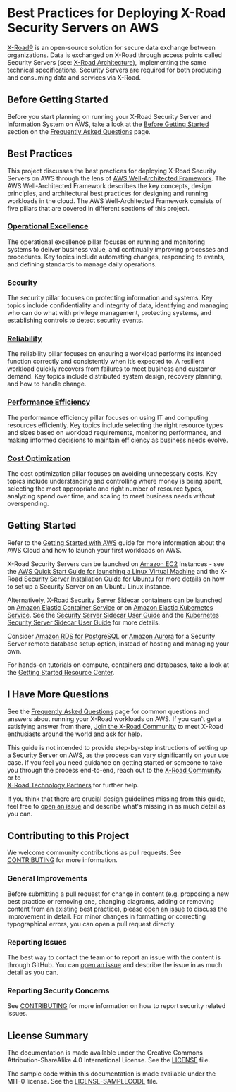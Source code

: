 # Best Practices for Deploying X-Road Security Servers on AWS

[X-Road®](https://x-road.global/) is an open-source solution for secure data exchange between organizations.
Data is exchanged on X-Road through access points called Security Servers 
(see: [X-Road Architecture](https://x-road.global/architecture)), implementing the same technical specifications.
Security Servers are required for both producing and consuming data and services via X-Road.

## Before Getting Started

Before you start planning on running your X-Road Security Server and Information System on AWS, take a look at the 
[Before Getting Started](FAQ.md#before-getting-started) section on the [Frequently Asked Questions](FAQ.md) page. 

## Best Practices

This project discusses the best practices for deploying X-Road Security Servers on AWS through the lens of 
[AWS Well-Architected Framework](https://aws.amazon.com/architecture/well-architected). The AWS Well-Architected 
Framework describes the key concepts, design principles, and architectural best practices for designing and running 
workloads in the cloud. The AWS Well-Architected Framework consists of five pillars that are covered in different 
sections of this project.

### [Operational Excellence](operational-excellence.md)

The operational excellence pillar focuses on running and monitoring systems to deliver business value, and continually 
improving processes and procedures. Key topics include automating changes, responding to events, and defining 
standards to manage daily operations.

### [Security](security.md)

The security pillar focuses on protecting information and systems. Key topics include confidentiality and integrity of 
data, identifying and managing who can do what with privilege management, protecting systems, and establishing controls 
to detect security events.

### [Reliability](reliability.md)

The reliability pillar focuses on ensuring a workload performs its intended function correctly and consistently when 
it’s expected to. A resilient workload quickly recovers from failures to meet business and customer demand. Key topics 
include distributed system design, recovery planning, and how to handle change.

### [Performance Efficiency](performance-efficiency.md)

The performance efficiency pillar focuses on using IT and computing resources efficiently. Key topics include selecting 
the right resource types and sizes based on workload requirements, monitoring performance, and making informed decisions 
to maintain efficiency as business needs evolve.

### [Cost Optimization](cost-optimization.md)

The cost optimization pillar focuses on avoiding unnecessary costs. Key topics include understanding and controlling 
where money is being spent, selecting the most appropriate and right number of resource types, analyzing spend over 
time, and scaling to meet business needs without overspending.

## Getting Started

Refer to the [Getting Started with AWS](https://aws.amazon.com/getting-started/) guide for more information about the 
AWS Cloud and how to launch your first workloads on AWS. 

X-Road Security Servers can be launched on [Amazon EC2](https://aws.amazon.com/ec2) Instances - see the [AWS Quick Start Guide for launching a Linux Virtual Machine](https://docs.aws.amazon.com/quickstarts/latest/vmlaunch/welcome.html) and the X-Road [Security Server Installation Guide for Ubuntu](https://docs.x-road.global/Manuals/ig-ss_x-road_v6_security_server_installation_guide.html) 
for more details on how to set up a Security Server on an Ubuntu Linux instance.

Alternatively, [X-Road Security Server Sidecar](https://hub.docker.com/r/niis/xroad-security-server-sidecar/) containers 
can be launched on [Amazon Elastic Container Service](https://aws.amazon.com/ecs) or on [Amazon Elastic Kubernetes Service](https://aws.amazon.com/eks/). 
See the [Security Server Sidecar User Guide](https://github.com/nordic-institute/X-Road/blob/develop/doc/Sidecar/security_server_sidecar_user_guide.md)
and the [Kubernetes Security Server Sidecar User Guide](https://github.com/nordic-institute/X-Road/blob/develop/doc/Sidecar/kubernetes_security_server_sidecar_user_guide.md) 
for more details.

Consider [Amazon RDS for PostgreSQL](https://aws.amazon.com/rds/postgresql) or [Amazon Aurora](https://aws.amazon.com/rds/aurora)
for a Security Server remote database setup option, instead of hosting and managing your own.

For hands-on tutorials on compute, containers and databases, take a look at the 
[Getting Started Resource Center](https://aws.amazon.com/getting-started/hands-on/?awsf.getting-started-category=category%23compute%7Ccategory%23containers%7Ccategory%23databases&awsf.getting-started-content-type=content-type%23hands-on&?e=gs2020&p=gsrc&getting-started-all.sort-by=item.additionalFields.sortOrder&getting-started-all.sort-order=asc&awsf.getting-started-level=*all).

## I Have More Questions

See the [Frequently Asked Questions](FAQ.md) page for common questions and answers about running your X-Road workloads
on AWS. If you can't get a satisfying answer from there, [Join the X-Road Community](https://x-road.global/community) to
meet X-Road enthusiasts around the world and ask for help.

This guide is not intended to provide step-by-step instructions of setting up a Security Server on AWS, as the process
can vary significantly on your use case. If you feel you need guidance on getting started or someone to take you 
through the process end-to-end, reach out to the [X-Road Community](https://x-road.global/community) or to   
[X-Road Technology Partners](https://x-road.global/xroad-technology-partners-companies) for further help.

If you think that there are crucial design guidelines missing from this guide, feel free to 
[open an issue](https://github.com/aws-samples/aws-best-practices-for-xroad-security-servers/issues/new) and
describe what's missing in as much detail as you can.

## Contributing to this Project

We welcome community contributions as pull requests. See [CONTRIBUTING](CONTRIBUTING.md) for more information.

### General Improvements

Before submitting a pull request for change in content (e.g. proposing a new best practice or removing one, changing
diagrams, adding or removing content from an existing best practice), 
please [open an issue](https://github.com/aws-samples/aws-best-practices-for-xroad-security-servers/issues/new) to 
discuss the improvement in detail. For minor changes in formatting or correcting typographical errors, you can open
a pull request directly.

### Reporting Issues

The best way to contact the team or to report an issue with the content is through GitHub. 
You can [open an issue](https://github.com/aws-samples/aws-best-practices-for-xroad-security-servers/issues/new) and 
describe the issue in as much detail as you can.

### Reporting Security Concerns

See [CONTRIBUTING](CONTRIBUTING.md#security-issue-notifications) for more information on how to report security related
issues.

## License Summary

The documentation is made available under the Creative Commons Attribution-ShareAlike 4.0 International License. 
See the [LICENSE](LICENSE-SAMPLECODE) file.

The sample code within this documentation is made available under the MIT-0 license. 
See the [LICENSE-SAMPLECODE](LICENSE-SAMPLECODE) file.
